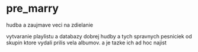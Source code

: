 # pre_marry
hudba a zaujmave veci na zdielanie 


vytvaranie playlistu a databazy dobrej hudby a tych spravnych pesniciek od skupin ktore vydali prilis vela albumov. a je tazke ich ad hoc najist 

